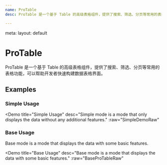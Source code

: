 ```yaml
---
name: ProTable
desc: ProTable 是一个基于 Table 的高级表格组件，提供了搜索、筛选、分页等常用的表格功能，可以帮助开发者快速构建数据表格界面。

---
```


<route lang="yaml">
  meta:
    layout: default
</route>

<script setup>
    import BaseProTable from '@/examples/ProTable/base.vue'
    import SimpleDemo from '@/examples/ProTable/simple-demo.vue'
</script>

# ProTable

ProTable 是一个基于 Table 的高级表格组件，提供了搜索、筛选、分页等常用的表格功能，可以帮助开发者快速构建数据表格界面。


## Examples

### Simple Usage

<Demo title="Simple Usage"
    desc="Simple mode is a mode that only displays the data without any additional features."
    :raw="SimpleDemoRaw"
>
<SimpleDemo />
</Demo>


### Base Usage

Base mode is a mode that displays the data with some basic features.

<Demo
    title="Base Usage"
    desc="Base mode is a mode that displays the data with some basic features."
    :raw="BaseProTableRaw"
>
<BaseProTable />
</Demo>
